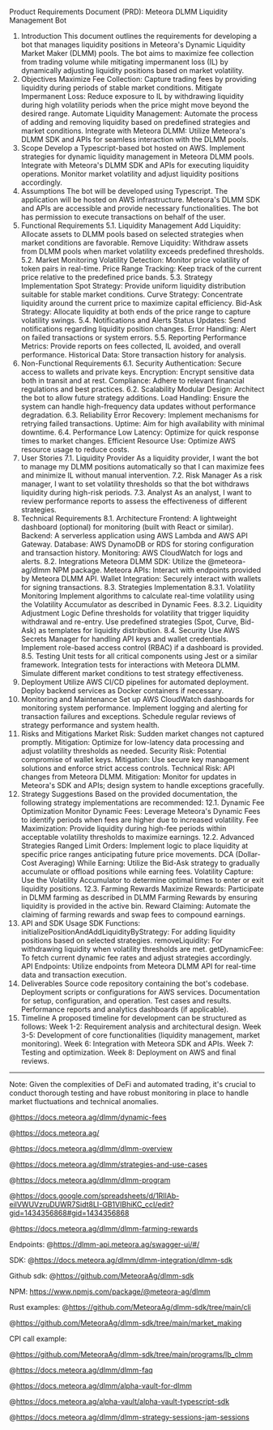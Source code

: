 Product Requirements Document (PRD): Meteora DLMM Liquidity Management Bot
1. Introduction
This document outlines the requirements for developing a bot that manages liquidity positions in Meteora's Dynamic Liquidity Market Maker (DLMM) pools. The bot aims to maximize fee collection from trading volume while mitigating impermanent loss (IL) by dynamically adjusting liquidity positions based on market volatility.
2. Objectives
Maximize Fee Collection: Capture trading fees by providing liquidity during periods of stable market conditions.
Mitigate Impermanent Loss: Reduce exposure to IL by withdrawing liquidity during high volatility periods when the price might move beyond the desired range.
Automate Liquidity Management: Automate the process of adding and removing liquidity based on predefined strategies and market conditions.
Integrate with Meteora DLMM: Utilize Meteora's DLMM SDK and APIs for seamless interaction with the DLMM pools.
3. Scope
Develop a Typescript-based bot hosted on AWS.
Implement strategies for dynamic liquidity management in Meteora DLMM pools.
Integrate with Meteora's DLMM SDK and APIs for executing liquidity operations.
Monitor market volatility and adjust liquidity positions accordingly.
4. Assumptions
The bot will be developed using Typescript.
The application will be hosted on AWS infrastructure.
Meteora's DLMM SDK and APIs are accessible and provide necessary functionalities.
The bot has permission to execute transactions on behalf of the user.
5. Functional Requirements
5.1. Liquidity Management
Add Liquidity: Allocate assets to DLMM pools based on selected strategies when market conditions are favorable.
Remove Liquidity: Withdraw assets from DLMM pools when market volatility exceeds predefined thresholds.
5.2. Market Monitoring
Volatility Detection: Monitor price volatility of token pairs in real-time.
Price Range Tracking: Keep track of the current price relative to the predefined price bands.
5.3. Strategy Implementation
Spot Strategy: Provide uniform liquidity distribution suitable for stable market conditions.
Curve Strategy: Concentrate liquidity around the current price to maximize capital efficiency.
Bid-Ask Strategy: Allocate liquidity at both ends of the price range to capture volatility swings.
5.4. Notifications and Alerts
Status Updates: Send notifications regarding liquidity position changes.
Error Handling: Alert on failed transactions or system errors.
5.5. Reporting
Performance Metrics: Provide reports on fees collected, IL avoided, and overall performance.
Historical Data: Store transaction history for analysis.
6. Non-Functional Requirements
6.1. Security
Authentication: Secure access to wallets and private keys.
Encryption: Encrypt sensitive data both in transit and at rest.
Compliance: Adhere to relevant financial regulations and best practices.
6.2. Scalability
Modular Design: Architect the bot to allow future strategy additions.
Load Handling: Ensure the system can handle high-frequency data updates without performance degradation.
6.3. Reliability
Error Recovery: Implement mechanisms for retrying failed transactions.
Uptime: Aim for high availability with minimal downtime.
6.4. Performance
Low Latency: Optimize for quick response times to market changes.
Efficient Resource Use: Optimize AWS resource usage to reduce costs.
7. User Stories
7.1. Liquidity Provider
As a liquidity provider, I want the bot to manage my DLMM positions automatically so that I can maximize fees and minimize IL without manual intervention.
7.2. Risk Manager
As a risk manager, I want to set volatility thresholds so that the bot withdraws liquidity during high-risk periods.
7.3. Analyst
As an analyst, I want to review performance reports to assess the effectiveness of different strategies.
8. Technical Requirements
8.1. Architecture
Frontend: A lightweight dashboard (optional) for monitoring (built with React or similar).
Backend: A serverless application using AWS Lambda and AWS API Gateway.
Database: AWS DynamoDB or RDS for storing configuration and transaction history.
Monitoring: AWS CloudWatch for logs and alerts.
8.2. Integrations
Meteora DLMM SDK: Utilize the @meteora-ag/dlmm NPM package.
Meteora APIs: Interact with endpoints provided by Meteora DLMM API.
Wallet Integration: Securely interact with wallets for signing transactions.
8.3. Strategies Implementation
8.3.1. Volatility Monitoring
Implement algorithms to calculate real-time volatility using the Volatility Accumulator as described in Dynamic Fees.
8.3.2. Liquidity Adjustment Logic
Define thresholds for volatility that trigger liquidity withdrawal and re-entry.
Use predefined strategies (Spot, Curve, Bid-Ask) as templates for liquidity distribution.
8.4. Security
Use AWS Secrets Manager for handling API keys and wallet credentials.
Implement role-based access control (RBAC) if a dashboard is provided.
8.5. Testing
Unit tests for all critical components using Jest or a similar framework.
Integration tests for interactions with Meteora DLMM.
Simulate different market conditions to test strategy effectiveness.
9. Deployment
Utilize AWS CI/CD pipelines for automated deployment.
Deploy backend services as Docker containers if necessary.
10. Monitoring and Maintenance
Set up AWS CloudWatch dashboards for monitoring system performance.
Implement logging and alerting for transaction failures and exceptions.
Schedule regular reviews of strategy performance and system health.
11. Risks and Mitigations
Market Risk: Sudden market changes not captured promptly.
Mitigation: Optimize for low-latency data processing and adjust volatility thresholds as needed.
Security Risk: Potential compromise of wallet keys.
Mitigation: Use secure key management solutions and enforce strict access controls.
Technical Risk: API changes from Meteora DLMM.
Mitigation: Monitor for updates in Meteora's SDK and APIs; design system to handle exceptions gracefully.
12. Strategy Suggestions
Based on the provided documentation, the following strategy implementations are recommended:
12.1. Dynamic Fee Optimization
Monitor Dynamic Fees: Leverage Meteora's Dynamic Fees to identify periods when fees are higher due to increased volatility.
Fee Maximization: Provide liquidity during high-fee periods within acceptable volatility thresholds to maximize earnings.
12.2. Advanced Strategies
Ranged Limit Orders: Implement logic to place liquidity at specific price ranges anticipating future price movements.
DCA (Dollar-Cost Averaging) While Earning: Utilize the Bid-Ask strategy to gradually accumulate or offload positions while earning fees.
Volatility Capture: Use the Volatility Accumulator to determine optimal times to enter or exit liquidity positions.
12.3. Farming Rewards
Maximize Rewards: Participate in DLMM farming as described in DLMM Farming Rewards by ensuring liquidity is provided in the active bin.
Reward Claiming: Automate the claiming of farming rewards and swap fees to compound earnings.
13. API and SDK Usage
SDK Functions:
initializePositionAndAddLiquidityByStrategy: For adding liquidity positions based on selected strategies.
removeLiquidity: For withdrawing liquidity when volatility thresholds are met.
getDynamicFee: To fetch current dynamic fee rates and adjust strategies accordingly.
API Endpoints:
Utilize endpoints from Meteora DLMM API for real-time data and transaction execution.
14. Deliverables
Source code repository containing the bot's codebase.
Deployment scripts or configurations for AWS services.
Documentation for setup, configuration, and operation.
Test cases and results.
Performance reports and analytics dashboards (if applicable).
15. Timeline
A proposed timeline for development can be structured as follows:
Week 1-2: Requirement analysis and architectural design.
Week 3-5: Development of core functionalities (liquidity management, market monitoring).
Week 6: Integration with Meteora SDK and APIs.
Week 7: Testing and optimization.
Week 8: Deployment on AWS and final reviews.
---
Note: Given the complexities of DeFi and automated trading, it's crucial to conduct thorough testing and have robust monitoring in place to handle market fluctuations and technical anomalies.



@https://docs.meteora.ag/dlmm/dynamic-fees

@https://docs.meteora.ag/

@https://docs.meteora.ag/dlmm/dlmm-overview

@https://docs.meteora.ag/dlmm/strategies-and-use-cases

@https://docs.meteora.ag/dlmm/dlmm-program

@https://docs.google.com/spreadsheets/d/1RIlAb-eilVWUVzruDUWR7Sidt8LI-GB1VIBhiKC_ccI/edit?gid=1434356868#gid=1434356868

@https://docs.meteora.ag/dlmm/dlmm-farming-rewards

Endpoints: @https://dlmm-api.meteora.ag/swagger-ui/#/


SDK: @https://docs.meteora.ag/dlmm/dlmm-integration/dlmm-sdk

Github sdk: @https://github.com/MeteoraAg/dlmm-sdk

NPM: https://www.npmjs.com/package/@meteora-ag/dlmm

Rust examples: @https://github.com/MeteoraAg/dlmm-sdk/tree/main/cli

@https://github.com/MeteoraAg/dlmm-sdk/tree/main/market_making

CPI call example:

@https://github.com/MeteoraAg/dlmm-sdk/tree/main/programs/lb_clmm

@https://docs.meteora.ag/dlmm/dlmm-faq

@https://docs.meteora.ag/dlmm/alpha-vault-for-dlmm

@https://docs.meteora.ag/alpha-vault/alpha-vault-typescript-sdk

@https://docs.meteora.ag/dlmm/dlmm-strategy-sessions-jam-sessions

